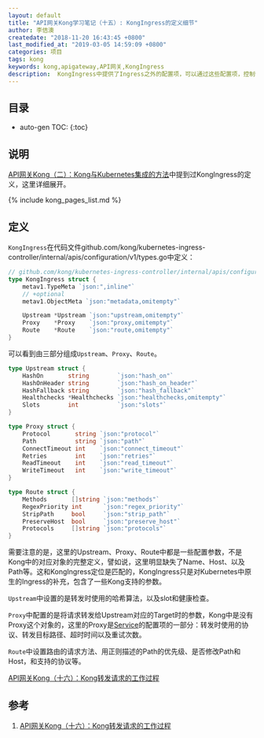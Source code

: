 ```yaml
---
layout: default
title: "API网关Kong学习笔记（十五）: KongIngress的定义细节"
author: 李佶澳
createdate: "2018-11-20 16:43:45 +0800"
last_modified_at: "2019-03-05 14:59:09 +0800"
categories: 项目
tags: kong 
keywords: kong,apigateway,API网关,KongIngress
description:  KongIngress中提供了Ingress之外的配置项，可以通过这些配置项，控制请求转发过程
---
```


## 目录
* auto-gen TOC:
{:toc}

## 说明



[API网关Kong（二）：Kong与Kubernetes集成的方法](https://www.lijiaocn.com/%E9%A1%B9%E7%9B%AE/2018/09/30/integrate-kubernetes-with-kong.html#customresourcedefinitions)中提到过KongIngress的定义，这里详细展开。

{% include kong_pages_list.md %}

## 定义

`KongIngress`在代码文件github.com/kong/kubernetes-ingress-controller/internal/apis/configuration/v1/types.go中定义：

```go
// github.com/kong/kubernetes-ingress-controller/internal/apis/configuration/v1/types.go中定义
type KongIngress struct {
	metav1.TypeMeta `json:",inline"`
	// +optional
	metav1.ObjectMeta `json:"metadata,omitempty"`

	Upstream *Upstream `json:"upstream,omitempty"`
	Proxy    *Proxy    `json:"proxy,omitempty"`
	Route    *Route    `json:"route,omitempty"`
}
```

可以看到由三部分组成`Upstream`、`Proxy`、`Route`。

```go
type Upstream struct {
	HashOn       string        `json:"hash_on"`
	HashOnHeader string        `json:"hash_on_header"`
	HashFallback string        `json:"hash_fallback"`
	Healthchecks *Healthchecks `json:"healthchecks,omitempty"`
	Slots        int           `json:"slots"`
}

type Proxy struct {
	Protocol       string `json:"protocol"`
	Path           string `json:"path"`
	ConnectTimeout int    `json:"connect_timeout"`
	Retries        int    `json:"retries"`
	ReadTimeout    int    `json:"read_timeout"`
	WriteTimeout   int    `json:"write_timeout"`
}

type Route struct {
	Methods       []string `json:"methods"`
	RegexPriority int      `json:"regex_priority"`
	StripPath     bool     `json:"strip_path"`
	PreserveHost  bool     `json:"preserve_host"`
	Protocols     []string `json:"protocols"`
}
```

需要注意的是，这里的Upstream、Proxy、Route中都是一些配置参数，不是Kong中的对应对象的完整定义，譬如说，这里明显缺失了Name、Host、以及Path等。这和KongIngress定位是匹配的，KongIngress只是对Kubernetes中原生的Ingress的补充，包含了一些Kong支持的参数。

`Upstream`中设置的是转发时使用的哈希算法，以及slot和健康检查。

`Proxy`中配置的是将请求转发给Upstream对应的Target时的参数，Kong中是没有Proxy这个对象的，这里的Proxy是[Service](https://docs.konghq.com/0.14.x/admin-api/#service-object)的配置项的一部分：转发时使用的协议、转发目标路径、超时时间以及重试次数。

`Route`中设置路由的请求方法、用正则描述的Path的优先级、是否修改Path和Host，和支持的协议等。

[API网关Kong（十六）：Kong转发请求的工作过程][1]

## 参考

1. [API网关Kong（十六）：Kong转发请求的工作过程][1]

[1]: https://www.lijiaocn.com/%E9%A1%B9%E7%9B%AE/2018/11/20/kong-features-16-work-process.html "API网关Kong（十六）：Kong转发请求的工作过程"
